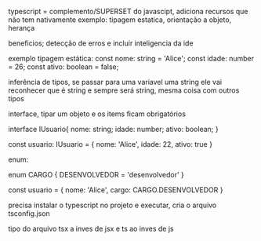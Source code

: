 typescript = complemento/SUPERSET do javascipt, adiciona recursos que não tem nativamente
exemplo: tipagem estatica, orientação a objeto, herança

beneficios; detecção de erros e incluir inteligencia da ide

exemplo tipagem estática:
const nome: string = 'Alice';
const idade: number = 26;
const ativo: boolean = false;

inferência de tipos, se passar para uma variavel uma string ele vai reconhecer que é string e sempre será string, mesma coisa com outros tipos

interface, tipar um objeto e os items ficam obrigatórios

interface IUsuario{
    nome: string;
    idade: number;
    ativo: boolean;
}

const usuario: IUsuario = {
    nome: 'Alice',
    idade: 22,
    ativo: true
}

enum:

enum CARGO {
    DESENVOLVEDOR = 'desenvolvedor'
}

const usuario = {
    nome: 'Alice',
    cargo: CARGO.DESENVOLVEDOR
}

precisa instalar o typescript no projeto e executar, cria o arquivo tsconfig.json

tipo do arquivo tsx a inves de jsx
e ts ao inves de js